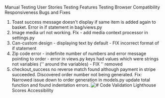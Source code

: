 Manual Testing
User Stories Testing
Features Testing
Browser Compatibility
Responsiveness
Bugs and Fixes
1. Toast success message doesn't display if same item is added again to basket. Error in if statement in bag/views.py
2. Image media url not working. FIx - add media context processor in settings.py
3. Can-custom design - displaying text by default - FIX incorrect format of if statement
4. Zip code error - indefinite number of numbers and error message pointing to order - error in views.py keys had values which were strings not variables ('' around the variables) - FIX '' removed
5. checkout_success no reverse match found although payment in stripe succeeded. Discovered order number not being generated. Fix: Narrowed issue down to order generation in models.py update total function and found indentation errors.
![#](documentation/screenshots/##.png)
Code Validation
Lighthouse Scores
Accessibility